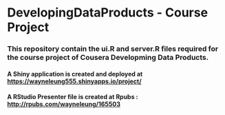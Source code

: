 # DevelopingDataProducts - Course Project

### This repository contain the ui.R and server.R files required for the course project of Cousera Developming Data Products. 

#### A Shiny application is created and deployed at https://wayneleung555.shinyapps.io/project/

#### A RStudio Presenter file is created at Rpubs : http://rpubs.com/wayneleung/165503

